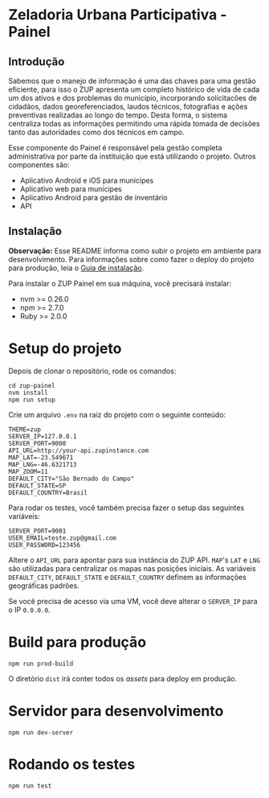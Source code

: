 # Zeladoria Urbana Participativa - Painel

## Introdução

Sabemos que o manejo de informação é uma das chaves para uma gestão eficiente, para isso o ZUP apresenta um completo histórico de vida de cada um dos ativos e dos problemas do município, incorporando solicitacões de cidadãos, dados georeferenciados, laudos técnicos, fotografias e ações preventivas realizadas ao longo do tempo. Desta forma, o sistema centraliza todas as informações permitindo uma rápida tomada de decisões tanto das autoridades como dos técnicos em campo.

Esse componente do Painel é responsável pela gestão completa administrativa por parte da instituição que está utilizando o projeto. Outros componentes são:

* Aplicativo Android e iOS para munícipes
* Aplicativo web para munícipes
* Aplicativo Android para gestão de inventário
* API

## Instalação

**Observação:** Esse README informa como subir o projeto em ambiente para desenvolvimento. Para informações sobre como fazer o deploy do projeto para produção, leia o [Guia de instalação](http://docs.zup.ntxdev.com.br/site/installation_docker/).

Para instalar o ZUP Painel em sua máquina, você precisará instalar:

 - nvm >= 0.26.0
 - npm >= 2.7.0
 - Ruby >= 2.0.0

# Setup do projeto

Depois de clonar o repositório, rode os comandos:

    cd zup-painel
    nvm install
    npm run setup

Crie um arquivo `.env` na raiz do projeto com o seguinte conteúdo:

    THEME=zup
    SERVER_IP=127.0.0.1
    SERVER_PORT=9000
    API_URL=http://your-api.zupinstance.com
    MAP_LAT=-23.549671
    MAP_LNG=-46.6321713
    MAP_ZOOM=11
    DEFAULT_CITY="São Bernado do Campo"
    DEFAULT_STATE=SP
    DEFAULT_COUNTRY=Brasil

Para rodar os testes, você também precisa fazer o setup das seguintes variáveis:

    SERVER_PORT=9001
    USER_EMAIL=teste.zup@gmail.com
    USER_PASSWORD=123456

Altere o `API_URL` para apontar para sua instância do ZUP API. `MAP`'s `LAT` e `LNG` são utilizadas para centralizar os mapas nas posições iniciais.
As variáveis `DEFAULT_CITY`, `DEFAULT_STATE` e `DEFAULT_COUNTRY` definem as informações geográficas padrões.

Se você precisa de acesso via uma VM, você deve alterar o `SERVER_IP` para o IP `0.0.0.0`.

# Build para produção

    npm run prod-build

O diretório `dist` irá conter todos os _assets_ para deploy em produção.

# Servidor para desenvolvimento

    npm run dev-server

# Rodando os testes

    npm run test
